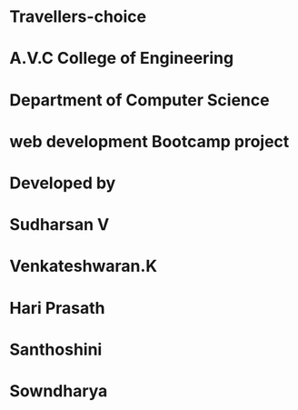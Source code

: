 # Travellers-choice 
# A.V.C College of Engineering
# Department of Computer Science
# web development Bootcamp project
# Developed by
# Sudharsan V
# Venkateshwaran.K
# Hari Prasath
# Santhoshini
# Sowndharya

